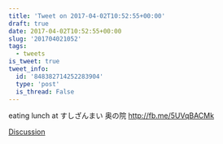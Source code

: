 ```yaml
---
title: 'Tweet on 2017-04-02T10:52:55+00:00'
draft: true
date: 2017-04-02T10:52:55+00:00
slug: '201704021052'
tags:
  - tweets
is_tweet: true
tweet_info:
  id: '848382714252283904'
  type: 'post'
  is_thread: False
---
```




eating lunch at すしざんまい 奥の院 <http://fb.me/5UVqBACMk>

[Discussion](https://x.com/sytelus/status/848382714252283904)
